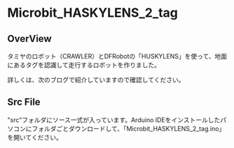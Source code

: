 # Microbit_HASKYLENS_2_tag

## OverView
タミヤのロボット（CRAWLER）とDFRobotの「HUSKYLENS」を使って、地面にあるタグを認識して走行するロボットを作りました。

詳しくは、次のブログで紹介していますので確認してください。

## Src File
"src"フォルダにソース一式が入っています。Arduino IDEをインストールしたパソコンにフォルダごとダウンロードして、「Microbit_HASKYLENS_2_tag.ino」を開いてください。
